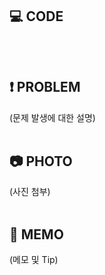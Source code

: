 ## 💻 CODE
```

```
<br>

## ❗ PROBLEM
(문제 발생에 대한 설명)
<br>
<br>

## 📷 PHOTO
(사진 첨부)
<br>
<br>

## 📝 MEMO
(메모 및 Tip)